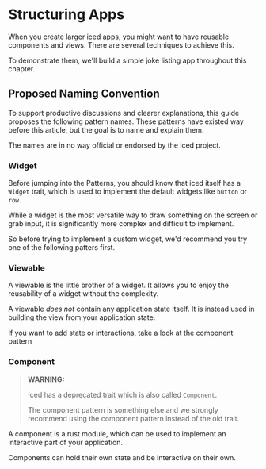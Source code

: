 # Structuring Apps
When you create larger iced apps, you might want to have reusable components and views.
There are several techniques to achieve this.

To demonstrate them, we'll build a simple joke listing app throughout this chapter.

## Proposed Naming Convention

To support productive discussions and clearer explanations, this guide proposes the following pattern names.
These patterns have existed way before this article, but the goal is to name and explain them.

The names are in no way official or endorsed by the iced project.

### Widget

Before jumping into the Patterns, you should know that iced itself has a `Widget` trait,
which is used to implement the default widgets like `button` or `row`.

While a widget is the most versatile way to draw something on the screen or grab input,
it is significantly more complex and difficult to implement.

So before trying to implement a custom widget, we'd recommend you try one of the following patters first.

### Viewable

A viewable is the little brother of a widget.
It allows you to enjoy the reusability of a widget without the complexity.

A viewable *does not* contain any application state itself.
It is instead used in building the view from your application state.

If you want to add state or interactions, take a look at the component pattern

### Component

> **WARNING:**
>
> Iced has a deprecated trait which is also called `Component`.
>
> The component pattern is something else and we strongly recommend using the component pattern instead of the old trait.

A component is a rust module, which can be used to implement an interactive part of your application.

Components can hold their own state and be interactive on their own.
